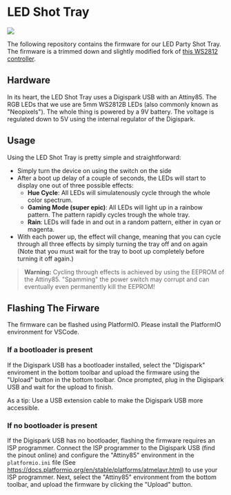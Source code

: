 # LED Shot Tray

![](img/showcase.jpg)

The following repository contains the firmware for our LED Party Shot Tray. The firmware is a trimmed down and slightly modified fork of [this WS2812 controller](https://github.com/CTXz/Not-so-Tiny-Dimmer).

## Hardware

In its heart, the LED Shot Tray uses a Digispark USB with an Attiny85. The RGB LEDs that we use are 5mm WS2812B LEDs (also commonly known as "Neopixels"). The whole thing is powered by a 9V battery. The voltage is regulated down to 5V using the internal regulator of the Digispark.

## Usage

Using the LED Shot Tray is pretty simple and straightforward:
  - Simply turn the device on using the switch on the side
  - After a boot up delay of a couple of seconds, the LEDs will start to display one out of three possible effects:
    - **Hue Cycle**: All LEDs will simulatenously cycle through the whole color spectrum.
    - **Gaming Mode (super epic)**: All LEDs will light up in a rainbow pattern. The pattern rapidly cycles trough the whole tray.
    - **Rain**: LEDs will fade in and out in a random pattern, either in cyan or magenta.
  - With each power up, the effect will change, meaning that you can cycle through all three effects by simply turning the tray off and on again (Note that you must wait for the tray to boot up completely before turning it off again.)

> **Warning:** Cycling through effects is achieved by using the EEPROM of the Attiny85. "Spamming" the power switch may corrupt and can eventually even permanently kill the EEPROM!

## Flashing The Firware

The firmware can be flashed using PlatformIO. Please install the PlatformIO environment for VSCode.

### If a bootloader is present
If the Digispark USB has a bootloader installed, select the "Digispark" enviroment in the bottom toolbar and upload the firmware using the "Upload" button in the bottom toolbar. Once prompted, plug in the Digispark USB and wait for the upload to finish.

As a tip: Use a USB extension cable to make the Digispark USB more accessible.

### If no bootloader is present
If the Digispark USB has no bootloader, flashing the firmware requires an ISP programmer. Connect the ISP programmer to the Digispark USB (find the pinout online) and configure the "Attiny85" environment in the `platformio.ini` file (See https://docs.platformio.org/en/stable/platforms/atmelavr.html) to use your ISP programmer. Next, select the "Attiny85" environment from the bottom toolbar, and upload the firmware by clicking the "Upload" button.
